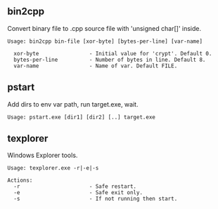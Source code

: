 ## bin2cpp

Convert binary file to .cpp source file with 'unsigned char[]' inside.

    Usage: bin2cpp bin-file [xor-byte] [bytes-per-line] [var-name]
    
      xor-byte                - Initial value for 'crypt'. Default 0.
      bytes-per-line          - Number of bytes in line. Default 8.
      var-name                - Name of var. Default FILE.

## pstart

Add dirs to env var path, run target.exe, wait.

    Usage: pstart.exe [dir1] [dir2] [..] target.exe

## texplorer

Windows Explorer tools.	

    Usage: texplorer.exe -r|-e|-s

    Actions:
      -r                      - Safe restart.
      -e                      - Safe exit only.
      -s                      - If not running then start.
